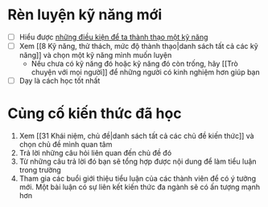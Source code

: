 # Rèn luyện kỹ năng mới
- [ ] Hiểu được [những điều kiện để ta thành thạo một kỹ năng](https://www.youtube.com/watch?v=5eW6Eagr9XA) 
- [ ] Xem [[8 Kỹ năng, thử thách, mức độ thành thạo|danh sách tất cả các kỹ năng]] và chọn một kỹ năng mình muốn luyện
	- Nếu chưa có kỹ năng đó hoặc kỹ năng đó còn trống, hãy [[Trò chuyện với mọi người]] để những người có kinh nghiệm hơn giúp bạn
- [ ] Dạy là cách học tốt nhất
# Củng cố kiến thức đã học
1. Xem [[31 Khái niệm, chủ đề|danh sách tất cả các chủ đề kiến thức]] và chọn chủ đề mình quan tâm 
2. Trả lời những câu hỏi liên quan đến chủ đề đó
3. Từ những câu trả lời đó bạn sẽ tổng hợp được nội dung để làm tiểu luận trong trường
4. Tham gia các buổi giới thiệu tiểu luận của các thành viên để có ý tưởng mới. Một bài luận có sự liên kết kiến thức đa ngành sẽ có ấn tượng mạnh hơn
